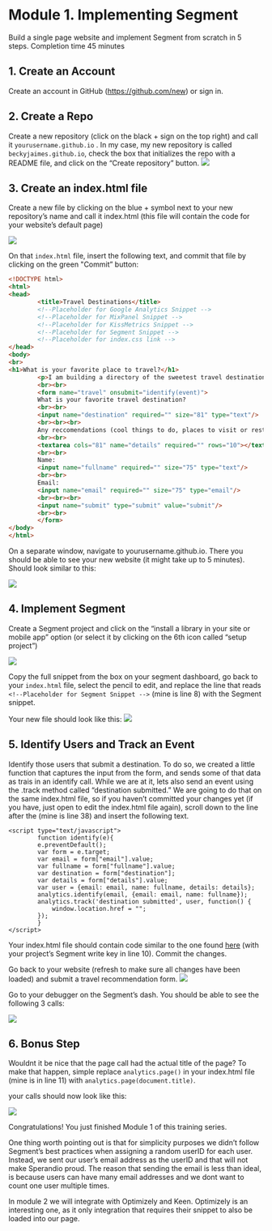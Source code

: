 
# Module 1. Implementing Segment
Build a single page website and implement Segment from scratch in 5 steps. Completion time 45 minutes

## 1. Create an Account
Create an account in GitHub (https://github.com/new) or sign in.

## 2. Create a Repo
Create a new repository (click on the black + sign on the top right) and call it `yourusername.github.io` . In my case, my new repository is called `beckyjaimes.github.io`, check the box that initializes the repo with a README file, and click on the “Create repository” button.
![](https://cloudup.com/ch3rFGk5D3P+)

## 3. Create an index.html file
Create a new file by clicking on the blue + symbol next to your new repository’s name and call it index.html (this file will contain the code for your website’s default page)

![](https://cloudup.com/c0cFaR-2xwe+)

On that `index.html` file, insert the following text, and commit that file by clicking on the green "Commit” button:

```html 
<!DOCTYPE html>
<html>
<head>
        <title>Travel Destinations</title>
        <!--Placeholder for Google Analytics Snippet -->
        <!--Placeholder for MixPanel Snippet -->
        <!--Placeholder for KissMetrics Snippet -->
        <!--Placeholder for Segment Snippet -->
        <!--Placeholder for index.css link -->
</head>
<body>    
<br>
<h1>What is your favorite place to travel?</h1>
        <p>I am building a directory of the sweetest travel destinations.</p>
        <br><br>
        <form name="travel" onsubmit="identify(event)">
        What is your favorite travel destination?
        <br><br>
        <input name="destination" required="" size="81" type="text"/>
        <br><br><br>
        Any reccomendations (cool things to do, places to visit or restaurants to eat)?
        <br><br>
        <textarea cols="81" name="details" required="" rows="10"></textarea>
        <br><br>
        Name:
        <input name="fullname" required="" size="75" type="text"/>
        <br><br>
        Email:
        <input name="email" required="" size="75" type="email"/>
        <br><br><br>
        <input name="submit" type="submit" value="submit"/>
        <br><br>
        </form>       
</body>
</html>
```

On a separate window, navigate to  yourusername.github.io. There you should be able to see your new website (it might take up to 5 minutes). Should look similar to this:

![](https://cloudup.com/c7XrmvISWfJ+)

## 4. Implement Segment 
Create a Segment project and click on the “install a library in your site or mobile app” option (or select it by clicking on the 6th icon called “setup project”)

![](https://cloudup.com/co7DtWt5aOO+)

Copy the full snippet from the box on your segment dashboard, go back to your `index.html` file, select the pencil to edit, and replace the line that reads `<!--Placeholder for Segment Snippet -->` (mine is line 8) with the Segment snippet.

Your new file should look like this:
![](https://cloudup.com/ckTqBYoDp7L+)

## 5. Identify Users and Track an Event
Identify those users that submit a destination. To do so, we created a little function that captures the input from the form, and sends some of that data as trais in an identify call. While we are at it, lets also send an event using the .track method called “destination submitted.”  We are going to do that on the same index.html file, so if you haven’t committed your changes yet (if you have, just open to edit the index.html file again), scroll down to the line after the </form> (mine is line 38) and insert the following text.
```   
<script type="text/javascript">
        function identify(e){
        e.preventDefault();
        var form = e.target;
        var email = form["email"].value;
        var fullname = form["fullname"].value;
        var destination = form["destination"];
        var details = form["details"].value;
        var user = {email: email, name: fullname, details: details};
        analytics.identify(email, {email: email, name: fullname});
        analytics.track('destination submitted', user, function() {
            window.location.href = "";
        });
        }
</script>
```
Your index.html file should contain code similar to the one found [here](https://gist.github.com/TheBecky/76eaa40b43a82a900c82) (with your project’s Segment write key in line 10). Commit the changes. 

Go back to your website (refresh to make sure all changes have been loaded) and submit a travel recommendation form.
![](https://cloudup.com/cdWxA9BwOdr+)

Go to your debugger on the Segment’s dash. You should be able to see the following 3 calls:

![](https://cloudup.com/c245KeijI5E+)

## 6. Bonus Step
Wouldnt it be nice that the page call had the actual title of the page? To make that happen, simple replace `analytics.page()` in your index.html file (mine is in line 11) with  `analytics.page(document.title)`.

your calls should now look like this:

![](https://cloudup.com/cbaLOR5Jjjb+)

Congratulations! You just finished Module 1 of this training series.

One thing worth pointing out is that for simplicity purposes we didn’t follow Segment’s best practices when assigning a random userID for each user. Instead, we sent our user’s email address as the userID and that will not make Sperandio proud. The reason that sending the email is less than ideal, is because users can have many email addresses and we dont want to count one user multiple times.

In module 2 we will  integrate with Optimizely and Keen. Optimizely is an interesting one, as it only integration that requires their snippet to also be loaded into our page.